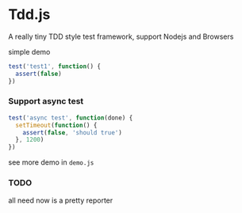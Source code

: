 Tdd.js
===

A really tiny TDD style test framework, support Nodejs and Browsers

simple demo

```javascript
test('test1', function() {
  assert(false)
})
```


### Support async test

```javascript
test('async test', function(done) {
  setTimeout(function() {
    assert(false, 'should true')
  }, 1200)
})
```

see more demo in `demo.js`

### TODO

all need now is a pretty reporter
